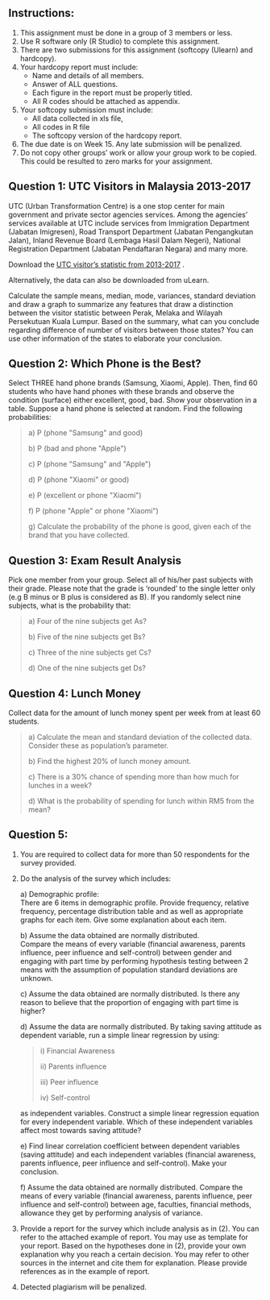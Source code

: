 ## Instructions:
1. This assignment must be done in a group of 3 members or less.
1. Use R software only (R Studio) to complete this assignment.
1. There are two submissions for this assignment (softcopy (Ulearn) and hardcopy). 
1. Your hardcopy report must include:
   - Name and details of all members. 
   - Answer of ALL questions.
   - Each figure in the report must be properly titled. 
   - All R codes should be attached as appendix.
1. Your softcopy submission must include:
   - All data collected in xls file, 
   - All codes in R file
   - The softcopy version of the hardcopy report. 
1. The due date is on Week 15. Any late submission will be penalized.
1. Do not copy other groups’ work or allow your group work to be copied.  This could be resulted to zero marks for your assignment.


## Question 1: UTC Visitors in Malaysia 2013-2017
UTC (Urban Transformation Centre) is a one stop center for main government and private sector agencies services. Among the agencies’ services available at UTC include services from Immigration Department (Jabatan Imigresen), Road Transport Department (Jabatan Pengangkutan Jalan), Inland Revenue Board (Lembaga Hasil Dalam Negeri), National Registration Department (Jabatan Pendaftaran Negara) and many more.  

Download the [UTC visitor’s statistic from 2013-2017](http://www.data.gov.my/data/dataset/028b136e-fcbf-426f-9a52-2de2a21cfbef/resource/ce75b7bf-9740-45d1-b703-3372e7001cab/download/statistik-utc-negeri-mengikut-bulan-2013-2017.xlsx) .

Alternatively, the data can also be downloaded from uLearn. 

Calculate the sample means, median, mode, variances, standard deviation and draw a graph to summarize any features that draw a distinction between the visitor statistic between Perak, Melaka and Wilayah Persekutuan Kuala Lumpur. Based on the summary, what can you conclude regarding difference of number of visitors between those states? You can use other information of the states to elaborate your conclusion.


## Question 2: Which Phone is the Best?
Select THREE hand phone brands (Samsung, Xiaomi, Apple). Then, find 60 students who have hand phones with these brands and observe the condition (surface) either excellent, good, bad. Show your observation in a table. Suppose a hand phone is selected at random. Find the following probabilities:
   
> a) P (phone "Samsung" and good)
> 
> b) P (bad and phone "Apple")
> 
> c) P (phone "Samsung" and "Apple")
> 
> d) P (phone "Xiaomi" or good)
> 
> e) P (excellent or phone "Xiaomi")
> 
> f) P (phone "Apple" or phone "Xiaomi")
> 
> g) Calculate the probability of the phone is good, given each of the brand that you have collected. 


## Question 3: Exam Result Analysis
Pick one member from your group. Select all of his/her past subjects with their grade. Please note that the grade is ‘rounded’ to the single letter only (e.g B minus or B plus is considered as B). If you randomly select nine subjects, what is the probability that:
   
> a) Four of the nine subjects get As?
> 
> b) Five of the nine subjects get Bs?
> 
> c) Three of the nine subjects get Cs?
> 
> d) One of the nine subjects get Ds?


## Question 4: Lunch Money
Collect data for the amount of lunch money spent per week from at least 60 students. 
>
> a) Calculate the mean and standard deviation of the collected data. Consider these as population’s parameter.
> 
> b) Find the highest 20% of lunch money amount.
> 
> c) There is a 30% chance of spending more than how much for lunches in a week?
> 
> d) What is the probability of spending for lunch within RM5 from the mean?


## Question 5: 
1.	You are required to collect data for more than 50 respondents for the survey provided. 
1.	Do the analysis of the survey which includes:  
    
    a) Demographic profile:  
    There are 6 items in demographic profile. Provide frequency, relative frequency, percentage  distribution table and as well as appropriate graphs for each item. Give some explanation  about each item.  

    b) Assume the data obtained are normally distributed.  
    Compare the means of every variable (financial awareness, parents influence, peer influence and self-control) between gender and engaging with part time by performing hypothesis testing between 2 means with the assumption of population standard deviations are unknown. 
    
    c) Assume the data obtained are normally distributed. Is there any reason to believe that the proportion of engaging with part time is higher? 

    d)	Assume the data are normally distributed. By taking saving attitude as dependent variable, run a simple linear regression by using:  
      > i) Financial Awareness
      > 
      > ii) Parents influence 
      >
      > iii) Peer influence 
      >
      > iv) Self-control

    as independent variables. Construct a simple linear regression equation for every independent variable. Which of these independent variables affect most towards saving attitude?

    e) Find linear correlation coefficient between dependent variables (saving attitude) and each independent variables (financial awareness, parents influence, peer influence and self-control). Make your conclusion. 

    f) Assume the data obtained are normally distributed. Compare the means of every variable (financial awareness, parents influence, peer influence and self-control) between age, faculties, financial methods, allowance they get by performing analysis of variance.  

1. Provide a report for the survey which include analysis as in (2). You can refer to the attached example of report. You may use as template for your report.  Based on the hypotheses done in (2), provide your own explanation why you reach a certain decision. You may refer to other sources in the internet and cite them for explanation. Please provide references as in the example of report. 

1. Detected plagiarism will be penalized. 